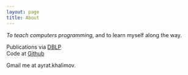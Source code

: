 ```yaml
---
layout: page
title: About
---
```


_To teach computers programming_, and to learn myself along the way.

Publications via [DBLP](http://dblp.uni-trier.de/search/author?author=khalimov)    
Code at [Github](https://github.com/5nizza)

Gmail me at ayrat.khalimov.

